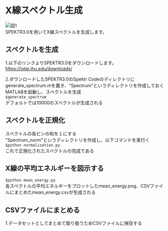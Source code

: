 # X線スペクトル生成
![図1](https://user-images.githubusercontent.com/73208280/101884257-bece4d80-3bdb-11eb-9b1a-b8638c27d6c6.png)  
SPEKTR3.0を用いてX線スペクトルを生成します。

## スペクトルを生成
1.以下のリンクよりSPEKTR3.0をダウンロードします。  
https://istar.jhu.edu/downloads/  

2.ダウンロードしたSPEKTR3.0のSpektr Codeのディレクトリにgenerate_spectrum.mを置き、"Spectrum"というディレクトリを作成しておく  
MATLABを起動し、スペクトルを生成  
`$generate_spectrum`    
デフォルトでは10000のスペクトルが生成される  

## スペクトルを正規化  
スペクトルの各ビンの和を１にする  
"Spectrum_norm"というディレクトリを作成し、以下コマンドを実行く   
`$python normalization.py`  
これで正規化されたスペクトルの完成である  

## X線の平均エネルギーを図示する  
`$python mean_energy.py`  
各スペクトルの平均エネルギーをプロットしたmean_energy.png、CSVファイルにまとめたmean_energy.csvが生成される

## CSVファイルにまとめる  
1.データセットとしてまとめて取り扱うためCSVファイルに保存する
